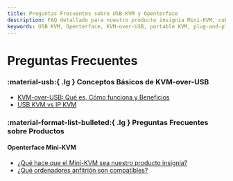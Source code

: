 ```yaml
---
title: Preguntas Frecuentes sobre USB KVM y Openterface
description: FAQ detallado para nuestro producto insignia Mini-KVM, cubriendo especificaciones técnicas, guías de uso y consejos de solución de problemas.
keywords: USB KVM, Openterface, KVM-over-USB, portable KVM, plug-and-play KVM, network-free KVM, headless device control, IT solutions, troubleshooting, Openterface products
---
```


# Preguntas Frecuentes

### :material-usb:{ .lg } Conceptos Básicos de KVM-over-USB

- [KVM-over-USB: Qué es, Cómo funciona y Beneficios](/faq/kvm-over-usb#what-is-kvm-over-usb)
- [USB KVM vs IP KVM](/faq/kvm-over-usb#usb-vs-ip)

### :material-format-list-bulleted:{ .lg } Preguntas Frecuentes sobre Productos

#### **Openterface Mini-KVM**

- [¿Qué hace que el Mini-KVM sea nuestro producto insignia?](/product/minikvm/faq#flagship-product)
- [¿Qué ordenadores anfitrión son compatibles?](/product/minikvm/faq#mini-kvm-host-compatibility)
